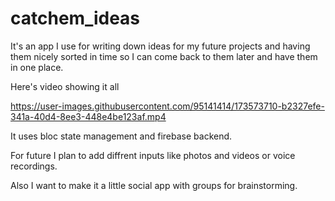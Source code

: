 # catchem_ideas

It's an app I use for writing down ideas for my future projects and having them nicely sorted in time so I can come back to them later and have them in one place.

Here's video showing it all

https://user-images.githubusercontent.com/95141414/173573710-b2327efe-341a-40d4-8ee3-448e4be123af.mp4

It uses bloc state management and firebase backend.

For future I plan to add diffrent inputs like photos and videos or voice recordings.

Also I want to make it a little social app with groups for brainstorming.
